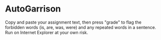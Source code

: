 # AutoGarrison

Copy and paste your assignment text, then press "grade" to flag the forbidden words (is, are, was, were) and any repeated words in a sentence. Run on Internet Explorer at your own risk.
